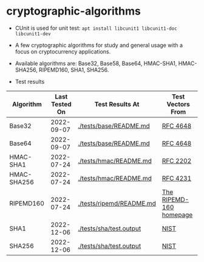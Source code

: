 # cryptographic-algorithms

* CUnit is used for unit test: `apt install libcunit1 libcunit1-doc libcunit1-dev`

* A few cryptographic algorithms for study and general usage with a focus on cryptocurrency applications.

* Available algorithms are: Base32, Base58, Base64, HMAC-SHA1, HMAC-SHA256, RIPEMD160, SHA1, SHA256.

* Test results

| Algorithm     | Last Tested On  | Test Results At|Test Vectors From|
| ------------- | -------------   | ------------- |------------- |
| Base32        | 2022-09-07      | [./tests/base/README.md](./tests/base/README.md)     | [RFC 4648](https://datatracker.ietf.org/doc/html/rfc4648#section-10)|
| Base64        | 2022-09-07      | [./tests/base/README.md](./tests/base/README.md)     | [RFC 4648](https://datatracker.ietf.org/doc/html/rfc4648#section-10)|
| HMAC-SHA1     | 2022-07-24      | [./tests/hmac/README.md](./tests/hmac/README.md)     | [RFC 2202](https://datatracker.ietf.org/doc/html/rfc2202)|
| HMAC-SHA256   | 2022-07-24      | [./tests/hmac/README.md](./tests/hmac/README.md)     | [RFC 4231](https://datatracker.ietf.org/doc/html/rfc4231)|
| RIPEMD160     | 2022-07-24      | [./tests/ripemd/README.md](./tests/ripemd/README.md) | [The RIPEMD-160 homepage](https://homes.esat.kuleuven.be/~bosselae/ripemd160.html)|
| SHA1          | 2022-12-06      | [./tests/sha/test.output](./tests/sha/test.output)     | [NIST](https://csrc.nist.gov/Projects/Cryptographic-Algorithm-Validation-Program/Secure-Hashing)|
| SHA256        | 2022-12-06      | [./tests/sha/test.output](./tests/sha/test.output)     | [NIST](https://csrc.nist.gov/Projects/Cryptographic-Algorithm-Validation-Program/Secure-Hashing)|

